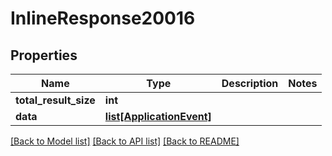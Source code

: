 # InlineResponse20016

## Properties
Name | Type | Description | Notes
------------ | ------------- | ------------- | -------------
**total_result_size** | **int** |  | 
**data** | [**list[ApplicationEvent]**](ApplicationEvent.md) |  | 

[[Back to Model list]](../README.md#documentation-for-models) [[Back to API list]](../README.md#documentation-for-api-endpoints) [[Back to README]](../README.md)


